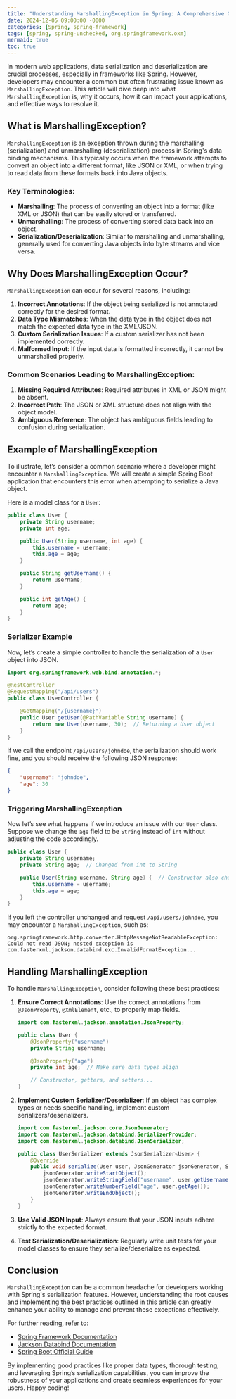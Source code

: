 ```yaml
---
title: "Understanding MarshallingException in Spring: A Comprehensive Guide"
date: 2024-12-05 09:00:00 -0000
categories: [Spring, spring-framework]
tags: [spring, spring-unchecked, org.springframework.oxm]
mermaid: true
toc: true
---
```



In modern web applications, data serialization and deserialization are crucial processes, especially in frameworks like Spring. However, developers may encounter a common but often frustrating issue known as `MarshallingException`. This article will dive deep into what `MarshallingException` is, why it occurs, how it can impact your applications, and effective ways to resolve it.

## What is MarshallingException?

`MarshallingException` is an exception thrown during the marshalling (serialization) and unmarshalling (deserialization) process in Spring's data binding mechanisms. This typically occurs when the framework attempts to convert an object into a different format, like JSON or XML, or when trying to read data from these formats back into Java objects.

### Key Terminologies:

- **Marshalling**: The process of converting an object into a format (like XML or JSON) that can be easily stored or transferred.
- **Unmarshalling**: The process of converting stored data back into an object.
- **Serialization/Deserialization**: Similar to marshalling and unmarshalling, generally used for converting Java objects into byte streams and vice versa.

## Why Does MarshallingException Occur?

`MarshallingException` can occur for several reasons, including:

1. **Incorrect Annotations**: If the object being serialized is not annotated correctly for the desired format.
2. **Data Type Mismatches**: When the data type in the object does not match the expected data type in the XML/JSON.
3. **Custom Serialization Issues**: If a custom serializer has not been implemented correctly.
4. **Malformed Input**: If the input data is formatted incorrectly, it cannot be unmarshalled properly.

### Common Scenarios Leading to MarshallingException:

1. **Missing Required Attributes**: Required attributes in XML or JSON might be absent.
2. **Incorrect Path**: The JSON or XML structure does not align with the object model.
3. **Ambiguous Reference**: The object has ambiguous fields leading to confusion during serialization.

## Example of MarshallingException

To illustrate, let’s consider a common scenario where a developer might encounter a `MarshallingException`. We will create a simple Spring Boot application that encounters this error when attempting to serialize a Java object.

Here is a model class for a `User`:

```java
public class User {
    private String username;
    private int age;

    public User(String username, int age) {
        this.username = username;
        this.age = age;
    }

    public String getUsername() {
        return username;
    }

    public int getAge() {
        return age;
    }
}
```

### Serializer Example

Now, let’s create a simple controller to handle the serialization of a `User` object into JSON.

```java
import org.springframework.web.bind.annotation.*;

@RestController
@RequestMapping("/api/users")
public class UserController {

    @GetMapping("/{username}")
    public User getUser(@PathVariable String username) {
        return new User(username, 30);  // Returning a User object
    }
}
```

If we call the endpoint `/api/users/johndoe`, the serialization should work fine, and you should receive the following JSON response:

```json
{
    "username": "johndoe",
    "age": 30
}
```

### Triggering MarshallingException

Now let’s see what happens if we introduce an issue with our `User` class. Suppose we change the `age` field to be `String` instead of `int` without adjusting the code accordingly.

```java
public class User {
    private String username;
    private String age;  // Changed from int to String

    public User(String username, String age) {  // Constructor also changed
        this.username = username;
        this.age = age;
    }
}
```

If you left the controller unchanged and request `/api/users/johndoe`, you may encounter a `MarshallingException`, such as:

```
org.springframework.http.converter.HttpMessageNotReadableException: Could not read JSON; nested exception is com.fasterxml.jackson.databind.exc.InvalidFormatException...
```

## Handling MarshallingException

To handle `MarshallingException`, consider following these best practices:

1. **Ensure Correct Annotations**: Use the correct annotations from `@JsonProperty`, `@XmlElement`, etc., to properly map fields.
  
    ```java
    import com.fasterxml.jackson.annotation.JsonProperty;

    public class User {
        @JsonProperty("username")
        private String username;

        @JsonProperty("age")
        private int age;  // Make sure data types align

        // Constructor, getters, and setters...
    }
    ```

2. **Implement Custom Serializer/Deserializer**: If an object has complex types or needs specific handling, implement custom serializers/deserializers.

    ```java
    import com.fasterxml.jackson.core.JsonGenerator;
    import com.fasterxml.jackson.databind.SerializerProvider;
    import com.fasterxml.jackson.databind.JsonSerializer;

    public class UserSerializer extends JsonSerializer<User> {
        @Override
        public void serialize(User user, JsonGenerator jsonGenerator, SerializerProvider serializerProvider) throws IOException {
            jsonGenerator.writeStartObject();
            jsonGenerator.writeStringField("username", user.getUsername());
            jsonGenerator.writeNumberField("age", user.getAge());
            jsonGenerator.writeEndObject();
        }
    }
    ```

3. **Use Valid JSON Input**: Always ensure that your JSON inputs adhere strictly to the expected format.

4. **Test Serialization/Deserialization**: Regularly write unit tests for your model classes to ensure they serialize/deserialize as expected.

## Conclusion

`MarshallingException` can be a common headache for developers working with Spring's serialization features. However, understanding the root causes and implementing the best practices outlined in this article can greatly enhance your ability to manage and prevent these exceptions effectively.

For further reading, refer to:

- [Spring Framework Documentation](https://docs.spring.io/spring-framework/docs/current/reference/html/web.html#spring-web)
- [Jackson Databind Documentation](https://github.com/FasterXML/jackson-databind)
- [Spring Boot Official Guide](https://spring.io/guides/gs/rest-service/)

By implementing good practices like proper data types, thorough testing, and leveraging Spring’s serialization capabilities, you can improve the robustness of your applications and create seamless experiences for your users. Happy coding!